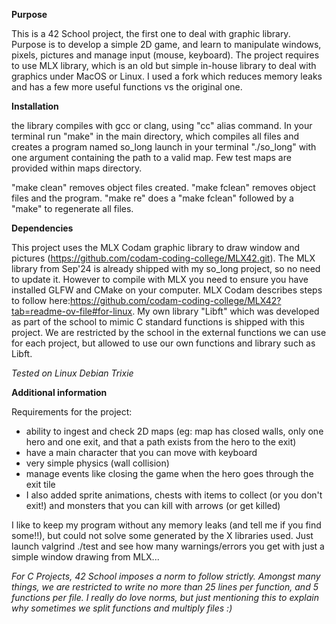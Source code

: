**Purpose**

This is a 42 School project, the first one to deal with graphic library. Purpose is to develop a simple 2D game, and learn to manipulate windows, pixels, pictures and manage input (mouse, keyboard). The project requires to use MLX library, which is an old but simple in-house library to deal with graphics under MacOS or Linux. I used a fork which reduces memory leaks and has a few more useful functions vs the original one. 

**Installation**

the library compiles with gcc or clang, using "cc" alias command.
In your terminal run "make" in the main directory, which compiles all files and creates a program named so_long
launch in your terminal "./so_long" with one argument containing the path to a valid map. Few test maps are provided within maps directory.

"make clean" removes object files created.
"make fclean" removes object files and the program.
"make re" does a "make fclean" followed by a "make" to regenerate all files.

**Dependencies**

This project uses the MLX Codam graphic library to draw window and pictures (https://github.com/codam-coding-college/MLX42.git). The MLX library from Sep'24 is already shipped with my so_long project, so no need to update it.
However to compile with MLX you need to ensure you have installed GLFW and CMake on your computer. MLX Codam describes steps to follow here:https://github.com/codam-coding-college/MLX42?tab=readme-ov-file#for-linux.
My own library "Libft" which was developed as part of the school to mimic C standard functions is shipped with this project. We are restricted by the school in the external functions we can use for each project, but allowed to use our own functions and library such as Libft.

*Tested on Linux Debian Trixie*

**Additional information**

Requirements for the project:
- ability to ingest and check 2D maps (eg: map has closed walls, only one hero and one exit, and that a path exists from the hero to the exit)
- have a main character that you can move with keyboard
- very simple physics (wall collision)
- manage events like closing the game when the hero goes through the exit tile
- I also added sprite animations, chests with items to collect (or you don't exit!) and monsters that you can kill with arrows (or get killed)

I like to keep my program without any memory leaks (and tell me if you find some!!), but could not solve some generated by the X libraries used. Just launch valgrind ./test and see how many warnings/errors you get with just a simple window drawing from MLX...

*For C Projects, 42 School imposes a norm to follow strictly. Amongst many things, we are restricted to write no more than 25 lines per function, and 5 functions per file. I really do love norms, but just mentioning this to explain why sometimes we split functions and multiply files :)*
